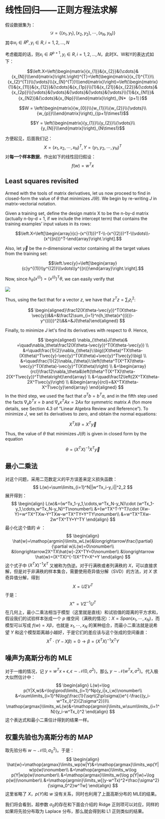 # 线性回归——正则方程法求解

<!-- toc -->

假设数据集为：
$$
\mathcal{D}=\{(x_1, y_1),(x_2, y_2),\cdots,(x_N, y_N)\}
$$
其中$x_i\in R^p, y_i\in R, i=1,2,...,N$

考虑截距的话，则$x_i\in R^{p+1}, y_i\in R, i=1,2,...,N$，此时X、W和Y的表达式如下：

$$\left.X=\left(\begin{matrix}{x_{1}}&{x_{2}}&{\cdots}&{x_{N}}\\\end{matrix}\right.\right)^{T}=\left(\begin{matrix}{x_{1}^{T}}\\{x_{2}^{T}}\\{\vdots}\\{x_{N}^{T}}\\\end{matrix}\right)=\left(\begin{matrix}{1}&{x_{11}}&{x_{12}}&{\cdots}&{x_{1p}}\\{1}&{x_{21}}&{x_{22}}&{\cdots}&{x_{2p}}\\{\vdots}&{\vdots}&{\vdots}&{\vdots}&{\vdots}\\{1}&{x_{N1}}&{x_{N2}}&{\cdots}&{x_{Np}}\\\end{matrix}\right)_{N*（p+1）}$$




$$W = \left(\begin{matrix}{w_{0}}\\{w_{1}}\\{w_{2}}\\{\vdots}\\{w_{p}}\\\end{matrix}\right)_{(p+1)\times1}$$

$$Y = \left(\begin{matrix}{y_{1}}\\{y_{2}}\\{\vdots}\\{y_{N}}\\\end{matrix}\right)_{N\times1}$$


方便起见，后面我们记：
$$
X=(x_1,x_2,\cdots,x_N)^T,Y=(y_1,y_2,\cdots,y_N)^T
$$
对**每一个样本数据**，作出如下的线性回归假设：
$$
f(w)=w^Tx
$$

## Least squares revisited

Armed with the tools of matrix derivatives, let us now proceed to find in closed-form the value of _θ_ that minimizes _J(θ)_. We begin by re-writing _J_ in matrix-vectorial notation.

Given a training set, define the design matrix X to be the n-by-d matrix (actually n-by-d + 1, if we include the intercept term) that contains the training examples’ input values in its rows:

$$\left.X=\left[\begin{array}{c}-(x^{(1)})^T-\\-(x^{(2)})^T-\\\vdots\\-(x^{(n)})^T-\end{array}\right.\right].$$

Also, let $\vec{y}$ be the $n$-dimensional vector containing all the target values from the training set:

$$\left.\vec{y}=\left[\begin{array}{c}y^{(1)}\\y^{(2)}\\\vdots\\y^{(n)}\end{array}\right.\right].$$

Now, since $h_{\theta}( x^{( i) }) = ( x^{( i) }) ^{T}\theta,$ we can easily verify that

![](https://cdn.jsdelivr.net/gh/Rosefinch-Midsummer/MyImagesHost03/img/202312311134157.png)

Thus, using the fact that for a vector $z,$ we have that $z^Tz= \sum _iz_i^2{: }$

$$
\begin{aligned}\frac12(X\theta-\vec{y})^T(X\theta-\vec{y})&&=&\frac12\sum_{i=1}^n(h_\theta(x^{(i)})-y^{(i)})^2\\&&=&J(\theta)\end{aligned}
$$


Finally, to minimize $J$ let's find its derivatives with respect to $\theta$. Hence,

$$
\begin{aligned}
\nabla_{\theta}J(\theta)& =\quad\nabla_\theta\frac12(X\theta-\vec{y})^T(X\theta-\vec{y}) \\
&=\quad\frac{1}{2}\nabla_{\theta}\:\big((X\theta)^TX\theta-(X\theta)^T\vec{y}-\vec{y}^T(X\theta)+\vec{y}^T\vec{y}\big) \\
&=\quad\frac{1}{2}\nabla_{\theta}\:\left(\theta^T(X^TX)\theta-\vec{y}^T(X\theta)-\vec{y}^T(X\theta)\right) \\
&=\begin{array}{rcl}\frac12\nabla_\theta&\left(\theta^T(X^TX)\theta-2(X^T\vec{y})^T\theta\right)\end{array} \\
&=\quad\frac12\left(2X^TX\theta-2X^T\vec{y}\right) \\
&\begin{array}{rcl}=&X^TX\theta-X^T\vec{y}\end{array}
\end{aligned}
$$
 In the third step, we used the fact that $a^Tb=b^Ta$, and in the fifth step used the facts $\nabla_xb^Tx= b$ and $\nabla_xx^TAx= 2Ax$ for symmetric matrix $A$ (fon more details, see Section 4.3 of “Linear Algebra Review and Reference”). To minimize $J,$ we set its derivatives to zero, and obtain the normal equations:

$$
X^TX\theta=X^T\vec{y}
$$

Thus, the value of $\theta$ that minimizes $J(\theta)$ is given in closed form by the equation

$$
\theta=(X^TX)^{-1}X^T\vec{y}
$$

## 最小二乘法

对这个问题，采用二范数定义的平方误差来定义损失函数：
$$
L(w)=\sum\limits_{i=1}^N||w^Tx_i-y_i||^2_2
$$
展开得到：
$$
\begin{align}
L(w)&=(w^Tx_1-y_1,\cdots,w^Tx_N-y_N)\cdot (w^Tx_1-y_1,\cdots,w^Tx_N-y_N)^T\nonumber\\
&=(w^TX^T-Y^T)\cdot (Xw-Y)=w^TX^TXw-Y^TXw-w^TX^TY+Y^TY\nonumber\\
&=w^TX^TXw-2w^TX^TY+Y^TY
\end{align}
$$
最小化这个值的 $\hat{w}$ ：
$$
\begin{align}
\hat{w}=\mathop{argmin}\limits_wL(w)&\longrightarrow\frac{\partial}{\partial w}L(w)=0\nonumber\\
&\longrightarrow2X^TX\hat{w}-2X^TY=0\nonumber\\
&\longrightarrow \hat{w}=(X^TX)^{-1}X^TY=X^+Y
\end{align}
$$
这个式子中 $(X^TX)^{-1}X^T$ 又被称为伪逆。对于行满秩或者列满秩的 $X$，可以直接求解，但是对于非满秩的样本集合，需要使用奇异值分解（SVD）的方法，对 $X$ 求奇异值分解，得到
$$
X=U\Sigma V^T
$$
于是：
$$
X^+=V\Sigma^{-1}U^T
$$
在几何上，最小二乘法相当于模型（这里就是直线）和试验值的距离的平方求和，假设我们的试验样本张成一个 $p$ 维空间（满秩的情况）：$X=Span(x_1,\cdots,x_N)$，而模型可以写成 $f(w)=X\beta$，也就是 $x_1,\cdots,x_N$ 的某种组合，而最小二乘法就是说希望 $Y$ 和这个模型距离越小越好，于是它们的差应该与这个张成的空间垂直：
$$
X^T\cdot(Y-X\beta)=0\longrightarrow\beta=(X^TX)^{-1}X^TY
$$

## 噪声为高斯分布的 MLE

对于一维的情况，记 $y=w^Tx+\epsilon,\epsilon\sim\mathcal{N}(0,\sigma^2)$，那么 $y\sim\mathcal{N}(w^Tx,\sigma^2)$。代入极大似然估计中：
$$
\begin{align}
L(w)=\log p(Y|X,w)&=\log\prod\limits_{i=1}^Np(y_i|x_i,w)\nonumber\\
&=\sum\limits_{i=1}^N\log(\frac{1}{\sqrt{2\pi\sigma}}e^{-\frac{(y_i-w^Tx_i)^2}{2\sigma^2}})\\
\mathop{argmax}\limits_wL(w)&=\mathop{argmin}\limits_w\sum\limits_{i=1^N}(y_i-w^Tx_i)^2
\end{align}
$$
这个表达式和最小二乘估计得到的结果一样。

## 权重先验也为高斯分布的 MAP

取先验分布 $w\sim\mathcal{N}(0,\sigma_0^2)$。于是： 
$$
\begin{align}
\hat{w}=\mathop{argmax}\limits_wp(w|Y)&=\mathop{argmax}\limits_wp(Y|w)p(w)\nonumber\\
&=\mathop{argmax}\limits_w\log p(Y|w)p(w)\nonumber\\
&=\mathop{argmax}\limits_w(\log p(Y|w)+\log p(w))\nonumber\\
&=\mathop{argmin}\limits_w[(y-w^Tx)^2+\frac{\sigma^2}{\sigma_0^2}w^Tw]
\end{align}
$$
这里省略了 $X$，$p(Y)$和 $w$ 没有关系，同时也利用了上面高斯分布的 MLE的结果。

我们将会看到，超参数 $\sigma_0$的存在和下面会介绍的 Ridge 正则项可以对应，同样的如果将先验分布取为 Laplace 分布，那么就会得到和 L1 正则类似的结果。









